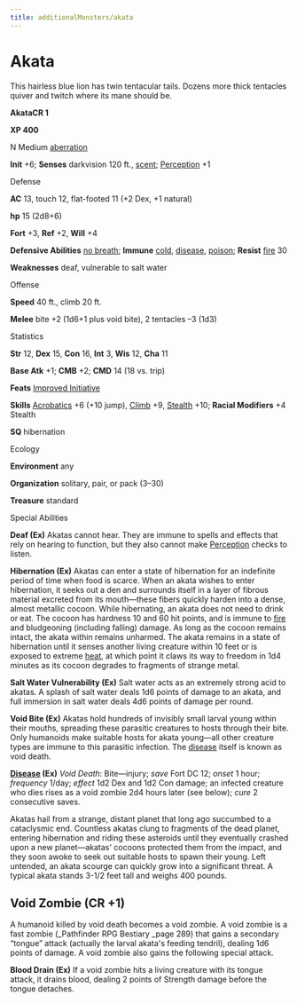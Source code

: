 ```yaml
---
title: additionalMonsters/akata
---
```

# Akata

This hairless blue lion has twin tentacular tails. Dozens more thick tentacles quiver and twitch where its mane should be.

**AkataCR 1**

**XP 400**

N Medium [aberration](monsters/creatureTypes#_aberration)

**Init** +6; **Senses** darkvision 120 ft., [scent](monsters/universalMonsterRules#_scent); [Perception](additionalMonsters/../skills/perception#_perception) +1

Defense

**AC** 13, touch 12, flat-footed 11 (+2 Dex, +1 natural)

**hp** 15 (2d8+6)

**Fort** +3, **Ref** +2, **Will** +4

**Defensive Abilities** [no breath](monsters/universalMonsterRules#_no-breath); **Immune** [cold](monsters/creatureTypes#_cold-subtype), [disease](monsters/universalMonsterRules#_disease-(ex-or-su)), [poison](monsters/universalMonsterRules#_poison-(ex-or-su)); **Resist** [fire](monsters/creatureTypes#_fire-subtype) 30

**Weaknesses** deaf, vulnerable to salt water

Offense

**Speed** 40 ft., climb 20 ft.

**Melee** bite +2 (1d6+1 plus void bite), 2 tentacles –3 (1d3)

Statistics

**Str** 12, **Dex** 15, **Con** 16, **Int** 3, **Wis** 12, **Cha** 11

**Base Atk** +1; **CMB** +2; **CMD** 14 (18 vs. trip)

**Feats** [Improved Initiative](additionalMonsters/../feats#_improved-initiative)

**Skills** [Acrobatics](additionalMonsters/../skills/acrobatics#_acrobatics) +6 (+10 jump), [Climb](additionalMonsters/../skills/climb#_climb) +9, [Stealth](additionalMonsters/../skills/stealth#_stealth) +10; **Racial Modifiers** +4 Stealth

**SQ** hibernation

Ecology

**Environment** any

**Organization** solitary, pair, or pack (3–30)

**Treasure** standard

Special Abilities

**Deaf (Ex)** Akatas cannot hear. They are immune to spells and effects that rely on hearing to function, but they also cannot make [Perception](additionalMonsters/../skills/perception#_perception) checks to listen.

**Hibernation (Ex)** Akatas can enter a state of hibernation for an indefinite period of time when food is scarce. When an akata wishes to enter hibernation, it seeks out a den and surrounds itself in a layer of fibrous material excreted from its mouth—these fibers quickly harden into a dense, almost metallic cocoon. While hibernating, an akata does not need to drink or eat. The cocoon has hardness 10 and 60 hit points, and is immune to [fire](monsters/creatureTypes#_fire-subtype) and bludgeoning (including falling) damage. As long as the cocoon remains intact, the akata within remains unharmed. The akata remains in a state of hibernation until it senses another living creature within 10 feet or is exposed to extreme [heat](monsters/universalMonsterRules#_heat), at which point it claws its way to freedom in 1d4 minutes as its cocoon degrades to fragments of strange metal.

**Salt Water Vulnerability (Ex)** Salt water acts as an extremely strong acid to akatas. A splash of salt water deals 1d6 points of damage to an akata, and full immersion in salt water deals 4d6 points of damage per round.

**Void Bite (Ex)** Akatas hold hundreds of invisibly small larval young within their mouths, spreading these parasitic creatures to hosts through their bite. Only humanoids make suitable hosts for akata young—all other creature types are immune to this parasitic infection. The [disease](monsters/universalMonsterRules#_disease-(ex-or-su)) itself is known as void death.

**[Disease](monsters/universalMonsterRules#_disease-(ex-or-su)) (Ex)** _Void Death_: Bite—injury; _save_ Fort DC 12; _onset_ 1 hour; _frequency_ 1/day; _effect_ 1d2 Dex and 1d2 Con damage; an infected creature who dies rises as a void zombie 2d4 hours later (see below); _cure_ 2 consecutive saves.

Akatas hail from a strange, distant planet that long ago succumbed to a cataclysmic end. Countless akatas clung to fragments of the dead planet, entering hibernation and riding these asteroids until they eventually crashed upon a new planet—akatas' cocoons protected them from the impact, and they soon awoke to seek out suitable hosts to spawn their young. Left untended, an akata scourge can quickly grow into a significant threat. A typical akata stands 3-1/2 feet tall and weighs 400 pounds.

## Void Zombie (CR +1)

A humanoid killed by void death becomes a void zombie. A void zombie is a fast zombie (_Pathfinder RPG Bestiary _page 289) that gains a secondary “tongue” attack (actually the larval akata's feeding tendril), dealing 1d6 points of damage. A void zombie also gains the following special attack.

**Blood Drain (Ex)** If a void zombie hits a living creature with its tongue attack, it drains blood, dealing 2 points of Strength damage before the tongue detaches.

